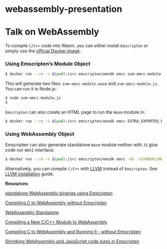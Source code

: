 # webassembly-presentation

# Talk on WebAssembly

To compile `C/C++` code into Wasm, you can either install `Emscripten` or simply use the [official Docker image](https://hub.docker.com/r/emscripten/emsdk):

### Using Emscripten’s Module Object

```bash
$ docker run --rm -v $(pwd):/src emscripten/emsdk emcc sum-emcc-module.c -o sum-emcc-module.js
```

This will generate two files: `sum-emcc-module.wasm` and `sum-emcc-module.js`. You can run it in Node.js:

```bash
$ node sum-emcc-module.js
3
```

`Emscripten` can also create an HTML page to run the `Wasm` module in:

```bash
$ docker run --rm -v $(pwd):/src emscripten/emsdk emcc EXTRA_EXPORTED_RUNTIME_METHODS='["ccall", "cwrap"]' sum-emcc-module.c -o sum-emcc-module.html
```

### Using WebAssembly Object

Emscripten can also generate standalone `Wasm` module neither with `JS` glue code nor `WASI` interface:

```bash
$ docker run --rm -v $(pwd):/src emscripten/emsdk emcc -Os -sSTANDALONE_WASM=1 -sDISABLE_EXCEPTION_CATCHING=0 -sWASM_ASYNC_COMPILATION=0 -sBINARYEN_ASYNC_COMPILATION=0 -sWASM=1 -sSIDE_MODULE=1 sum.c -o sum.wasm
```

Alternatively, you can compile `C/C++` with [LLVM](https://llvm.org/) instead of `Emscripten`. See [LLVM installation](https://apt.llvm.org/) guide.

**Resources**:

[standalone WebAssembly binaries using Emscripten](https://v8.dev/blog/emscripten-standalone-wasm)

[Compiling C to WebAssembly without Emscripten](https://surma.dev/things/c-to-webassembly/)

[WebAssembly Standalone](https://github.com/emscripten-core/emscripten/wiki/WebAssembly-Standalone)

[Compiling a New C/C++ Module to WebAssembly](https://developer.mozilla.org/en-US/docs/WebAssembly/C_to_wasm)

[Compiling C to WebAssembly and Running It - without Emscripten](https://depth-first.com/articles/2019/10/16/compiling-c-to-webassembly-and-running-it-without-emscripten/)

[Shrinking WebAssembly and JavaScript code sizes in Emscripten](https://hacks.mozilla.org/2018/01/shrinking-webassembly-and-javascript-code-sizes-in-emscripten/)